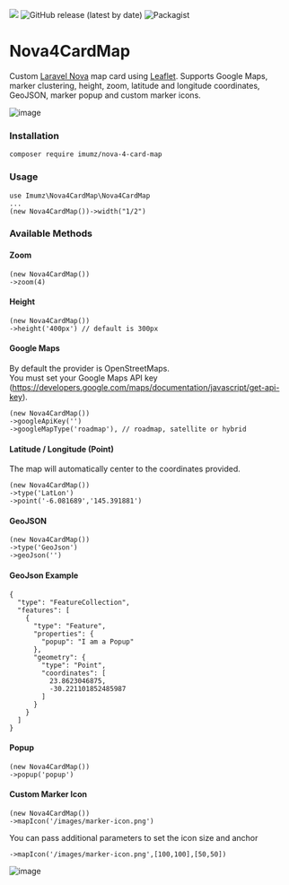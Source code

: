 ![](https://img.shields.io/github/stars/iMuMz/Nova4CardMap?&style=flat-square)
![GitHub release (latest by date)](https://img.shields.io/github/v/release/imumz/Nova4CardMap?color=red&style=flat-square)
![Packagist](https://img.shields.io/packagist/dt/imumz/nova-4-card-map?color=green&logo=testing&style=flat-square)
# Nova4CardMap
Custom [Laravel Nova](https://nova.laravel.com/) map card using [Leaflet](https://leafletjs.com/). Supports Google Maps, marker clustering, height, zoom, latitude and longitude coordinates, GeoJSON, marker popup and custom marker icons.

![image](https://github.com/iMuMz/NovaMapCard/assets/22936672/3dafba28-cee0-4ed8-b43c-2589aebc8f0d)

### Installation

```
composer require imumz/nova-4-card-map
```
### Usage

```
use Imumz\Nova4CardMap\Nova4CardMap
...
(new Nova4CardMap())->width("1/2")
```
### Available Methods

#### Zoom
```
(new Nova4CardMap())
->zoom(4)
```
#### Height
```
(new Nova4CardMap())
->height('400px') // default is 300px
```
#### Google Maps
By default the provider is OpenStreetMaps.<br> 
You must set your Google Maps API key (https://developers.google.com/maps/documentation/javascript/get-api-key).
```
(new Nova4CardMap())
->googleApiKey('')
->googleMapType('roadmap'), // roadmap, satellite or hybrid
```
#### Latitude / Longitude (Point)
The map will automatically center to the coordinates provided.
```
(new Nova4CardMap())
->type('LatLon')
->point('-6.081689','145.391881')
```
#### GeoJSON
```
(new Nova4CardMap())
->type('GeoJson')
->geoJson('')
```
#### GeoJson Example 
```
{
  "type": "FeatureCollection",
  "features": [
    {
      "type": "Feature",
      "properties": {
        "popup": "I am a Popup"
      },
      "geometry": {
        "type": "Point",
        "coordinates": [
          23.8623046875,
          -30.221101852485987
        ]
      }
    }
  ]
}
```

#### Popup
```
(new Nova4CardMap())
->popup('popup')
```
#### Custom Marker Icon
```
(new Nova4CardMap())
->mapIcon('/images/marker-icon.png')
```
You can pass additional parameters to set the icon size and anchor
```
->mapIcon('/images/marker-icon.png',[100,100],[50,50])
```
![image](https://github.com/iMuMz/NovaMapCard/assets/22936672/be2281fc-2637-4034-99ac-eae97a3c924f)

